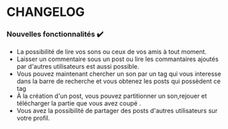 # CHANGELOG

### Nouvelles fonctionnalités :heavy_check_mark:
- La possibilité de lire vos sons ou ceux de vos amis à tout moment.
- Laisser un commentaire sous un post ou lire les commantaires ajoutés par d'autres utilisateurs est aussi possible. 
- Vous pouvez maintenant chercher un son par un tag qui vous interesse dans la barre de recherche  et vous obtenez les posts qui possèdent ce tag 
- À la création d'un post, vous pouvez partitionner un son,rejouer et télécharger la partie que vous avez coupé  .
- Vous avez la possibilité de partager des posts d'autres utilisateurs sur votre profil.